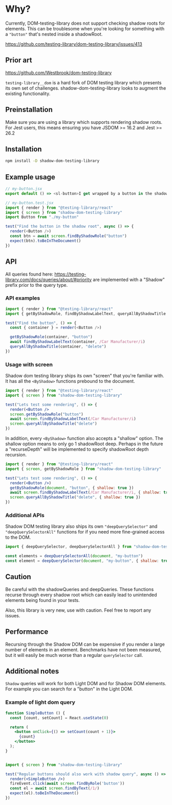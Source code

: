 # Why?

Currently, DOM-testing-library does not support checking
shadow roots for elements. This can be troublesome when
you're looking for something with a `"button"` that's
nested inside a shadowRoot.

<https://github.com/testing-library/dom-testing-library/issues/413>

## Prior art

<https://github.com/Westbrook/dom-testing-library>

`testing-library__dom` is a hard fork of DOM testing
library which presents its own set of challenges.
shadow-dom-testing-library looks to augment the existing
functionality.

## Preinstallation

Make sure you are using a library which supports rendering
shadow roots. For Jest users, this means ensuring you have
JSDOM >= 16.2 and Jest >= 26.2

## Installation

```bash
npm install -D shadow-dom-testing-library
```

## Example usage

```js
// my-button.jsx
export default () => <sl-button>I get wrapped by a button in the shadowRoot!</sl-button>

// my-button.test.jsx
import { render } from "@testing-library/react"
import { screen } from "shadow-dom-testing-library"
import Button from "./my-button"

test("Find the button in the shadow root", async () => {
  render(<Button />)
  const btn = await screen.findByShadowRole("button")
  expect(btn).toBeInTheDocument()
})
```

## API

All queries found here: <https://testing-library.com/docs/queries/about/#priority>
are implemented with a "Shadow" prefix prior to the query
type.

### API examples

```js
import { render } from "@testing-library/react"
import { getByShadowRole, findByShadowLabelText, queryAllByShadowTitle } from "shadow-dom-testing-library"

test("Find the button", () => {
  const { container } = render(<Button />)

  getByShadowRole(container, "button")
  await findByShadowLabelText(container, /Car Manufacturer/i)
  queryAllByShadowTitle(container, "delete")
})
```

### Usage with screen

Shadow dom testing library ships its own "screen" that
you're familiar with. It has all the `<ByShadow>` functions prebound
to the document.

```jsx
import { render } from "@testing-library/react"
import { screen } from "shadow-dom-testing-library"

test("Lets test some rendering", () => {
  render(<Button />
  screen.getByShadowRole("button")
  await screen.findByShadowLabelText(/Car Manufacturer/i)
  screen.queryAllByShadowTitle("delete")
})
```

In addition, every `<ByShadow>` function also accepts a
"shallow" option. The shallow option means to only go 1
shadowRoot deep. Perhaps in the future a "recurseDepth"
will be implemented to specify shadowRoot depth recursion.

```jsx
import { render } from "@testing-library/react"
import { screen, getByShadowRole } from "shadow-dom-testing-library"

test("Lets test some rendering", () => {
  render(<Button />)
  getByShadowRole(document, "button", { shallow: true })
  await screen.findByShadowLabelText(/Car Manufacturer/i, { shallow: true })
  screen.queryAllByShadowTitle("delete", { shallow: true })
})
```


### Additional APIs

Shadow DOM testing library also ships its own
`"deepQuerySelector"` and `"deepQuerySelectorAll"` functions
for if you need more fine-grained access to the DOM.

```js
import { deepQuerySelector, deepQuerySelectorAll } from "shadow-dom-testing-library"

const elements = deepQuerySelectorAll(document, "my-button")
const element = deepQuerySelector(document, "my-button", { shallow: true })
```

## Caution

Be careful with the shadowQueries and deepQueries. These
functions recurse through every shadow root which can
easily lead to unintended elements being found in your
tests.

Also, this library is very new, use with caution. Feel free
to report any issues.

## Performance

Recursing through the Shadow DOM can be expensive if you
render a large number of elements in an element. Benchmarks
have not been measured, but it will easily be much worse
than a regular `querySelector` call.

## Additional notes

`Shadow` queries will work for both Light DOM and for
Shadow DOM elements. For example you can search for a
"button" in the Light DOM.

### Example of light dom query

```jsx
function SimpleButton () {
  const [count, setCount] = React.useState(0)

  return (
    <button onClick={() => setCount(count + 1)}>
      {count}
    </button>
  );
}


import { screen } from "shadow-dom-testing-library"

test("Regular buttons should also work with shadow query", async () => {
  render(<SimpleButton />)
  fireEvent.click(await screen.findByRole('button'))
  const el = await screen.findByText(/1/)
  expect(el).toBeInTheDocument()
})
```
